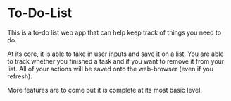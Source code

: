 ﻿# To-Do-List

This is a to-do list web app that can help keep track of things you need to do.

At its core, it is able to take in user inputs and save it on a list. You are able to track whether you finished a task and if you want to remove it from your list.
All of your actions will be saved onto the web-browser (even if you refresh).

More features are to come but it is complete at its most basic level.
